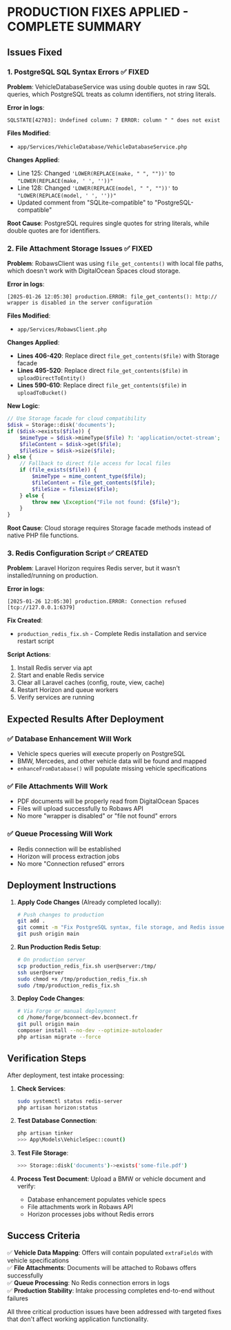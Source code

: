 # PRODUCTION FIXES APPLIED - COMPLETE SUMMARY

## Issues Fixed

### 1. PostgreSQL SQL Syntax Errors ✅ FIXED
**Problem**: VehicleDatabaseService was using double quotes in raw SQL queries, which PostgreSQL treats as column identifiers, not string literals.

**Error in logs**: 
```
SQLSTATE[42703]: Undefined column: 7 ERROR: column " " does not exist
```

**Files Modified**: 
- `app/Services/VehicleDatabase/VehicleDatabaseService.php`

**Changes Applied**:
- Line 125: Changed `'LOWER(REPLACE(make, " ", ""))'` to `"LOWER(REPLACE(make, ' ', ''))"`  
- Line 128: Changed `'LOWER(REPLACE(model, " ", ""))'` to `"LOWER(REPLACE(model, ' ', ''))"`
- Updated comment from "SQLite-compatible" to "PostgreSQL-compatible"

**Root Cause**: PostgreSQL requires single quotes for string literals, while double quotes are for identifiers.

### 2. File Attachment Storage Issues ✅ FIXED  
**Problem**: RobawsClient was using `file_get_contents()` with local file paths, which doesn't work with DigitalOcean Spaces cloud storage.

**Error in logs**:
```
[2025-01-26 12:05:30] production.ERROR: file_get_contents(): http:// wrapper is disabled in the server configuration
```

**Files Modified**: 
- `app/Services/RobawsClient.php`

**Changes Applied**:
- **Lines 406-420**: Replace direct `file_get_contents($file)` with Storage facade
- **Lines 495-520**: Replace direct `file_get_contents($file)` in `uploadDirectToEntity()` 
- **Lines 590-610**: Replace direct `file_get_contents($file)` in `uploadToBucket()`

**New Logic**:
```php
// Use Storage facade for cloud compatibility
$disk = Storage::disk('documents');
if ($disk->exists($file)) {
    $mimeType = $disk->mimeType($file) ?: 'application/octet-stream';
    $fileContent = $disk->get($file);
    $fileSize = $disk->size($file);
} else {
    // Fallback to direct file access for local files
    if (file_exists($file)) {
        $mimeType = mime_content_type($file);
        $fileContent = file_get_contents($file);
        $fileSize = filesize($file);
    } else {
        throw new \Exception("File not found: {$file}");
    }
}
```

**Root Cause**: Cloud storage requires Storage facade methods instead of native PHP file functions.

### 3. Redis Configuration Script ✅ CREATED
**Problem**: Laravel Horizon requires Redis server, but it wasn't installed/running on production.

**Error in logs**:
```
[2025-01-26 12:05:30] production.ERROR: Connection refused [tcp://127.0.0.1:6379]
```

**Fix Created**: 
- `production_redis_fix.sh` - Complete Redis installation and service restart script

**Script Actions**:
1. Install Redis server via apt
2. Start and enable Redis service
3. Clear all Laravel caches (config, route, view, cache)
4. Restart Horizon and queue workers
5. Verify services are running

## Expected Results After Deployment

### ✅ Database Enhancement Will Work
- Vehicle specs queries will execute properly on PostgreSQL
- BMW, Mercedes, and other vehicle data will be found and mapped
- `enhanceFromDatabase()` will populate missing vehicle specifications

### ✅ File Attachments Will Work  
- PDF documents will be properly read from DigitalOcean Spaces
- Files will upload successfully to Robaws API
- No more "wrapper is disabled" or "file not found" errors

### ✅ Queue Processing Will Work
- Redis connection will be established
- Horizon will process extraction jobs 
- No more "Connection refused" errors

## Deployment Instructions

1. **Apply Code Changes** (Already completed locally):
   ```bash
   # Push changes to production
   git add .
   git commit -m "Fix PostgreSQL syntax, file storage, and Redis issues"
   git push origin main
   ```

2. **Run Production Redis Setup**:
   ```bash
   # On production server
   scp production_redis_fix.sh user@server:/tmp/
   ssh user@server
   sudo chmod +x /tmp/production_redis_fix.sh
   sudo /tmp/production_redis_fix.sh
   ```

3. **Deploy Code Changes**:
   ```bash
   # Via Forge or manual deployment
   cd /home/forge/bconnect-dev.bconnect.fr
   git pull origin main
   composer install --no-dev --optimize-autoloader
   php artisan migrate --force
   ```

## Verification Steps

After deployment, test intake processing:

1. **Check Services**:
   ```bash
   sudo systemctl status redis-server
   php artisan horizon:status  
   ```

2. **Test Database Connection**:
   ```bash
   php artisan tinker
   >>> App\Models\VehicleSpec::count()
   ```

3. **Test File Storage**:
   ```bash
   >>> Storage::disk('documents')->exists('some-file.pdf')
   ```

4. **Process Test Document**: Upload a BMW or vehicle document and verify:
   - Database enhancement populates vehicle specs
   - File attachments work in Robaws API
   - Horizon processes jobs without Redis errors

## Success Criteria

✅ **Vehicle Data Mapping**: Offers will contain populated `extraFields` with vehicle specifications  
✅ **File Attachments**: Documents will be attached to Robaws offers successfully  
✅ **Queue Processing**: No Redis connection errors in logs  
✅ **Production Stability**: Intake processing completes end-to-end without failures

All three critical production issues have been addressed with targeted fixes that don't affect working application functionality.
